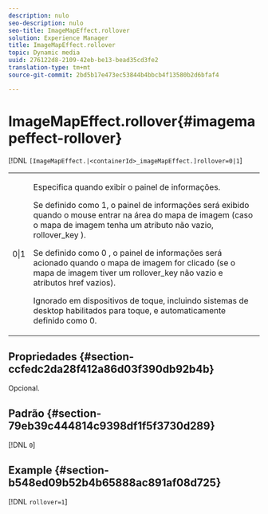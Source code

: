 ```yaml
---
description: nulo
seo-description: nulo
seo-title: ImageMapEffect.rollover
solution: Experience Manager
title: ImageMapEffect.rollover
topic: Dynamic media
uuid: 276122d8-2109-42eb-be13-bead35cd3fe2
translation-type: tm+mt
source-git-commit: 2bd5b17e473ec53844b4bbcb4f13580b2d6bfaf4

---
```



# ImageMapEffect.rollover{#imagemapeffect-rollover}

[!DNL `[ImageMapEffect.|<containerId>_imageMapEffect.]rollover=0|1`]

<table id="table_2671D63442B54F659C32C4A3CC61DD7C"> 
 <tbody> 
  <tr> 
   <td colname="col1"> <p><span class="codeph"> 0|1</span> </p> </td> 
   <td colname="col2"> <p>Especifica quando exibir o painel de informações. </p> <p>Se definido como <span class="codeph"> 1</span>, o painel de informações será exibido quando o mouse entrar na área do mapa de imagem (caso o mapa de imagem tenha um atributo não vazio, <span class="codeph"> rollover_key</span> ). </p> <p>Se definido como <span class="codeph"> 0</span> , o painel de informações será acionado quando o mapa de imagem for clicado (se o mapa de imagem tiver um <span class="codeph"> rollover_key</span> não vazio e atributos <span class="codeph"> href</span> vazios). </p> <p> Ignorado em dispositivos de toque, incluindo sistemas de desktop habilitados para toque, e automaticamente definido como <span class="codeph"> 0</span>. </p> </td> 
  </tr> 
 </tbody> 
</table>

## Propriedades {#section-ccfedc2da28f412a86d03f390db92b4b}

Opcional.

## Padrão {#section-79eb39c444814c9398df1f5f3730d289}

[!DNL `0`]

## Example {#section-b548ed09b52b4b65888ac891af08d725}

[!DNL `rollover=1`]
